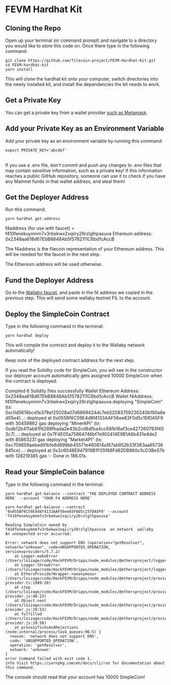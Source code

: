 # FEVM Hardhat Kit

## Cloning the Repo

Open up your terminal (or command prompt) and navigate to a directory you would like to store this code on. Once there type in the following command:


```
git clone https://github.com/filecoin-project/FEVM-Hardhat-Kit.git
cd FEVM-hardhat-kit
yarn install
```


This will clone the hardhat kit onto your computer, switch directories into the newly installed kit, and install the dependencies the kit needs to work.


## Get a Private Key

You can get a private key from a wallet provider [such as Metamask](https://metamask.zendesk.com/hc/en-us/articles/360015289632-How-to-export-an-account-s-private-key).


## Add your Private Key as an Environment Variable

Add your private key as an environment variable by running this command: 
 
```
export PRIVATE_KEY='abcdef'
```

 \
If you use a .env file, don't commit and push any changes to .env files that may contain sensitive information, such as a private key! If this information reaches a public GitHub repository, someone can use it to check if you have any Mainnet funds in that wallet address, and steal them!


## Get the Deployer Address

Run this command:
```
yarn hardhat get-address
```

f4address (for use with faucet) =  f410fenekuymnm7v3rbekwx2xqiiry26rzlglhpasuva
Ethereum address: 0x2348aa618d67EbB8848Ab5f5782111C6bd1cAccB

The f4address is the filecoin representation of your Ethereum address. This will be needed for the faucet in the next step.

The Ethereum address will be used otherwise.


## Fund the Deployer Address

Go to the [Wallaby faucet](https://wallaby.network/#faucet), and paste in the f4 address we copied in the previous step. This will send some wallaby testnet FIL to the account.


## Deploy the SimpleCoin Contract

Type in the following command in the terminal: 
 
```
yarn hardhat deploy
```

This will compile the contract and deploy it to the Wallaby network automatically!

Keep note of the deployed contract address for the next step.

If you read the Solidity code for SimpleCoin, you will see in the constructor our deployer account automatically gets assigned 10000 SimpleCoin when the contract is deployed.

Compiled 6 Solidity files successfully
Wallet Ethereum Address: 0x2348aa618d67EbB8848Ab5f5782111C6bd1cAccB
Wallet f4Address:  f410fenekuymnm7v3rbekwx2xqiiry26rzlglhpasuva
deploying "SimpleCoin" (tx: 0xc0d5616bcd1e378ef25028a07d6869424dc7eb52083759230240b190a6ed05e4)...: deployed at 0x055Bf6C59E4d8f4133AAF56ee83F0d5c15fDA5F9 with 30459862 gas
deploying "MinerAPI" (tx: 0xdb12b411ab81f6289fbada2e43b2cd8dfba4cc68fb16af3ce427260793f403c7)...: deployed at 0x7F4E05a75664746bf7e902414E9B1A6b431e4de2 with 85863231 gas
deploying "MarketAPI" (tx: 0xc709659aebed91bfe8d999bb45571e460814a167ab952b33f363aa65736845ce)...: deployed at 0x2c6048E947919B1F05f88Fd82DB960c5cD3Be57b with 128219385 gas
✨  Done in 186.01s.

## Read your SimpleCoin balance

Type in the following command in the terminal: 
 
 ```
yarn hardhat get-balance --contract 'THE DEPLOYED CONTRACT ADDRESS HERE' --account 'YOUR F4 ADDRESS HERE'
```
```
yarn hardhat get-balance --contract '0x055Bf6C59E4d8f4133AAF56ee83F0d5c15fDA5F9' --account 'f410fenekuymnm7v3rbekwx2xqiiry26rzlglhpasuva'
```
```
Reading SimpleCoin owned by f410fenekuymnm7v3rbekwx2xqiiry26rzlglhpasuva  on network  wallaby
An unexpected error occurred:

Error: network does not support ENS (operation="getResolver", network="unknown", code=UNSUPPORTED_OPERATION, version=providers/5.7.2)
    at Logger.makeError (/Users/loizage/code/HackFEVM/Dripps/node_modules/@ethersproject/logger/src.ts/index.ts:269:28)
    at Logger.throwError (/Users/loizage/code/HackFEVM/Dripps/node_modules/@ethersproject/logger/src.ts/index.ts:281:20)
    at EthersProviderWrapper.<anonymous> (/Users/loizage/code/HackFEVM/Dripps/node_modules/@ethersproject/providers/src.ts/base-provider.ts:1989:20)
    at step (/Users/loizage/code/HackFEVM/Dripps/node_modules/@ethersproject/providers/lib/base-provider.js:48:23)
    at Object.next (/Users/loizage/code/HackFEVM/Dripps/node_modules/@ethersproject/providers/lib/base-provider.js:29:53)
    at fulfilled (/Users/loizage/code/HackFEVM/Dripps/node_modules/@ethersproject/providers/lib/base-provider.js:20:58)
    at processTicksAndRejections (node:internal/process/task_queues:96:5) {
  reason: 'network does not support ENS',
  code: 'UNSUPPORTED_OPERATION',
  operation: 'getResolver',
  network: 'unknown'
}
error Command failed with exit code 1.
info Visit https://yarnpkg.com/en/docs/cli/run for documentation about this command.
```
The console should read that your account has 10000 SimpleCoin!
